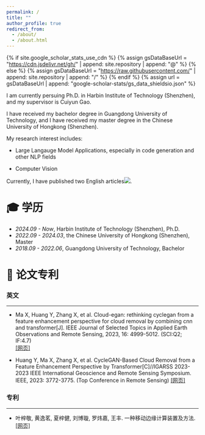 ```yaml
---
permalink: /
title: ""
author_profile: true
redirect_from: 
  - /about/
  - /about.html
---
```


{% if site.google_scholar_stats_use_cdn %}
{% assign gsDataBaseUrl = "https://cdn.jsdelivr.net/gh/" | append: site.repository | append: "@" %}
{% else %}
{% assign gsDataBaseUrl = "https://raw.githubusercontent.com/" | append: site.repository | append: "/" %}
{% endif %}
{% assign url = gsDataBaseUrl | append: "google-scholar-stats/gs_data_shieldsio.json" %}

<span class='anchor' id='about-me'></span>

I am currently persuing Ph.D. in Harbin Institute of Technology (Shenzhen), and my supervisor is Cuiyun Gao.

I have received my bachelor degree in Guangdong University of Technology, and I have received my master degree in the Chinese University of Hongkong (Shenzhen).

My research interest includes:

- Large Langauge Model Applications, especially in code generation and other NLP fields

- Computer Vision

Currently, I have published two English articles<a href='https://scholar.google.com/citations?user=Fcg9sDMAAAAJ&hl=zh-CN'><img src="https://img.shields.io/endpoint?url={{ url | url_encode }}&logo=Google%20Scholar&labelColor=f6f6f6&color=9cf&style=flat&label=citation"></a>.

  
<span class='anchor' id='-xl'></span>

# 🎓 学历
- *2024.09 - Now*, Harbin Institute of Technology (Shenzhen), Ph.D.
- *2022.09 - 2024.03*, the Chinese University of Hongkong (Shenzhen), Master
- *2018.09 - 2022.06*, Guangdong University of Technology, Bachelor
 
<span class='anchor' id='-lwzl'></span>

# 📝 论文专利

### 英文
---
-	Ma X, Huang Y, Zhang X, et al. Cloud-egan: rethinking cyclegan from a feature enhancement perspective for cloud removal by combining cnn and transformer[J]. IEEE Journal of Selected Topics in Applied Earth Observations and Remote Sensing, 2023, 16: 4999-5012. (SCI:Q2; IF:4.7)  
[[网页]](https://ieeexplore.ieee.org/abstract/document/10143392)

</div>
</div>

- Huang Y, Ma X, Zhang X, et al. CycleGAN-Based Cloud Removal from a Feature Enhancement Perspective by Transformer[C]//IGARSS 2023-2023 IEEE International Geoscience and Remote Sensing Symposium. IEEE, 2023: 3772-3775. (Top Conference in Remote Sensing)
[[网页]](https://ieeexplore.ieee.org/abstract/document/10282840)


### 专利
---
- 叶梓敬, 黄逸茗, 夏梓健, 刘博璇, 罗炜嘉, 王丰. 一种移动边缘计算装置及方法. [[网页]](https://cprs.patentstar.com.cn/Search/Detail?ANE=9FGE9HIG9FCA2ACA7CEA8CGA9CDA9GEC9ICD8DCA6FBA9ICD)


<span class='anchor' id='-ryjx'></span>
